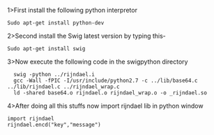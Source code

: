1>First install the following python interpretor

<code>Sudo apt-get install python-dev</code>

2>Second install the Swig latest version by typing this-

<code>Sudo apt-get install swig</code>

3>Now execute the following code in the swigpython directory

      swig -python ../rijndael.i
      gcc -Wall -fPIC -I/usr/include/python2.7 -c ../lib/base64.c ../lib/rijndael.c ../rijndael_wrap.c
      ld -shared base64.o rijndael.o rijndael_wrap.o -o _rijndael.so
 
4>After doing all this stuffs now import rijndael lib in python window

    import rijndael
    rijndael.encd("key","message")


